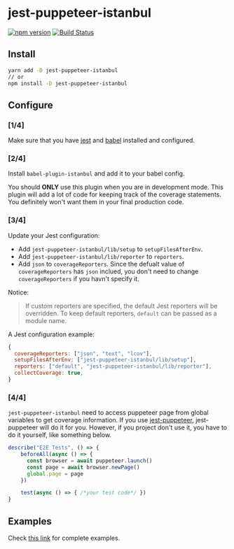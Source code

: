 # jest-puppeteer-istanbul

<p>
  <a href="http://badge.fury.io/js/jest-puppeteer-istanbul"><img src="https://badge.fury.io/js/jest-puppeteer-istanbul.svg" alt="npm version"></a>
  <a href="https://circleci.com/gh/ocavue/jest-puppeteer-istanbul/tree/master"><img src="https://circleci.com/gh/ocavue/jest-puppeteer-istanbul/tree/master.svg?&style=shield" alt="Build Status"></a>
</p>

## Install

```bash
yarn add -D jest-puppeteer-istanbul
// or
npm install -D jest-puppeteer-istanbul
```

## Configure

### [1/4]

Make sure that you have [jest](https://github.com/facebook/jest) and [babel](https://github.com/babel/babel) installed and configured.

### [2/4]

Install `babel-plugin-istanbul` and add it to your babel config.

You should **ONLY** use this plugin when you are in development mode. This plugin will add a lot of code for keeping track of the coverage statements. You definitely won't want them in your final production code.

### [3/4]

Update your Jest configuration:

- Add `jest-puppeteer-istanbul/lib/setup` to `setupFilesAfterEnv`.
- Add `jest-puppeteer-istanbul/lib/reporter` to `reporters`.
- Add `json` to `coverageReporters`. Since the defualt value of `coverageReporters` has `json` inclued, you don't need to change `coverageReporters` if you havn't specify it.

Notice:

> If custom reporters are specified, the default Jest reporters will be overridden. To keep default reporters, `default` can be passed as a module name.

A Jest configuration example:
```js
{
  coverageReporters: ["json", "text", "lcov"],
  setupFilesAfterEnv: ["jest-puppeteer-istanbul/lib/setup"],
  reporters: ["default", "jest-puppeteer-istanbul/lib/reporter"],
  collectCoverage: true,
}
```

### [4/4]

`jest-puppeteer-istanbul` need to access puppeteer page from global variables to get coverage information. If you use [jest-puppeteer](https://github.com/smooth-code/jest-puppeteer), jest-puppeteer will do it for you. However, if you project don't use it, you have to do it yourself, like something below.

```js
describe("E2E Tests", () => {
    beforeAll(async () => {
      const browser = await puppeteer.launch()
      const page = await browser.newPage()
      global.page = page
    })

    test(async () => { /*your test code*/ })
}
```

## Examples

Check [this link](https://github.com/ocavue/jest-puppeteer-istanbul/tree/master/examples) for complete examples.
